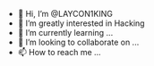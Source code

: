 - 👋 Hi, I’m @LAYCON1KING
- 👀 I’m greatly interested in Hacking 
- 🌱 I’m currently learning ...
- 💞️ I’m looking to collaborate on ...
- 📫 How to reach me ...

<!---
LAYCON1KING/LAYCON1KING is a ✨ special ✨ repository because its `README.md` (this file) appears on your GitHub profile.
You can click the Preview link to take a look at your changes.
--->
